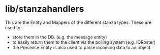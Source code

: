 lib/stanzahandlers
===

This are the Entity and Mappers of the different stanza types. These are used to:
 - store them in the DB. (e.g. the message entity)
 - to easily return them to the client via the polling system (e.g. IQRoster)
 - the Presence Entity is also used to parse incoming data to an object.